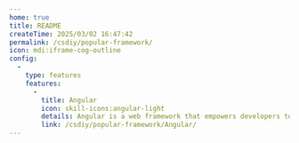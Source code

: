 ```yaml
---
home: true
title: README
createTime: 2025/03/02 16:47:42
permalink: /csdiy/popular-framework/
icon: mdi:iframe-cog-outline
config:
  -
    type: features
    features:
      -
        title: Angular
        icon: skill-icons:angular-light
        details: Angular is a web framework that empowers developers to build fast, reliable applications.
        link: /csdiy/popular-framework/Angular/
---
```

